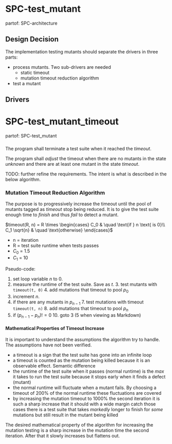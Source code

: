 # SPC-test_mutant
partof: SPC-architecture
###

## Design Decision

The implementation testing mutants should separate the drivers in three parts:
 * process mutants. Two sub-drivers are needed
     * static timeout
     * mutation timeout reduction algorithm
 * test a mutant

## Drivers

# SPC-test_mutant_timeout
partof: SPC-test_mutant
###

The program shall terminate a test suite when it reached the *timeout*.

The program shall *adjust* the timeout when there are no mutants in the state *unknown* and there are at least one mutant in the state *timeout*.

TODO: further refine the requirements. The intent is what is described in the below algorithm.

### Mutation Timeout Reduction Algorithm

The purpose is to progressively increase the timeout until the pool of mutants tagged as *timeout* stop being reduced.
It is to give the test suite enough time to *finish* and thus *fail* to detect a mutant.

$timeout(R, n) = R \times
\begin{cases}
    C_0 & \quad \text{if } n \text{ is 0}\\
    C_1 \sqrt{n} & \quad \text{otherwise}
\end{cases}$
 * n = iteration
 * R = test suite runtime when tests passes
 * $C_0$ = 1.5
 * $C_1$ = 10

Pseudo-code:
 1. set loop variable *n* to 0.
 2. measure the runtime of the test suite. Save as *t*.
     3. test mutants with `timeout(t, 0)`
     4. add mutations that timeout to pool $p_0$
 5. increment *n*.
 6. if there are any mutants in $p_{n-1}$
     7. test mutations with timeout `timeout(t, n)`
     8. add mutations that timeout to pool $p_n$
 9. if $(p_{n-1} - p_n) != 0$
     10. goto 3 (5 when viewing as Markdown)

#### Mathematical Properties of Timeout Increase

It is important to understand the assumptions the algorithm try to handle. The assumptions have not been verified.
 * a timeout is a sign that the test suite has gone into an infinite loop
 * a timeout is counted as the mutation being killed because it is an observable effect. Semantic difference
 * the runtime of the test suite when it passes (normal runtime) is the *max* it takes to run the test suite because it stops early when it finds a defect (mutant)
 * the normal runtime will fluctuate when a mutant fails. By choosing a timeout of 200% of the normal runtime these fluctuations are covered
 * by increasing the mutation timeout to 1000% the second iteration it is such a sharp increase that it should with a wide margin catch those cases there is a test suite that takes *markedly* longer to finish for *some* mutations but still result in the mutant being killed

The desired mathematical property of the algorithm for increasing the mutation testing is a sharp increase in the mutation time the second iteration. After that it slowly increases but flattens out.

